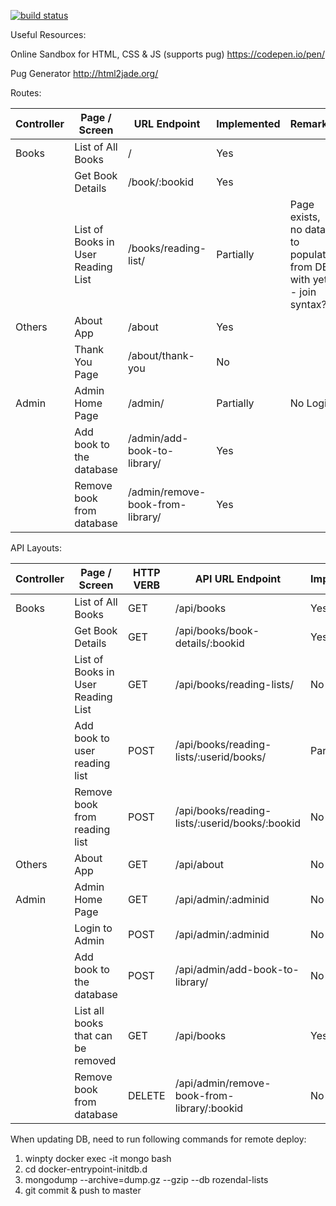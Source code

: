 [![build status](https://gitlab.camosun.bc.ca/ics211-student-projects/rozendal-lists/badges/master/build.svg)](https://gitlab.camosun.bc.ca/ics211-student-projects/rozendal-lists/commits/master)

Useful Resources:

Online Sandbox for HTML, CSS & JS (supports pug)
https://codepen.io/pen/

Pug Generator
http://html2jade.org/

Routes:

| Controller | Page / Screen                          | URL Endpoint                        | Implemented    | Remarks |
| ---------- |----------------------------------------|-------------------------------------| ---------------|---------|
| Books      |List of All Books                       |/                                    | Yes            |
|            |Get Book Details                        |/book/:bookid                        | Yes            |
|            |List of Books in User Reading List      |/books/reading-list/                  | Partially      | Page exists, no data to populate from DB with yet - join syntax?
| Others     |About App                               |/about                               | Yes            |
|            |Thank You Page                          |/about/thank-you                     | No             |
| Admin      |Admin Home Page                         |/admin/                              | Partially      | No Login
|            |Add book to the database                |/admin/add-book-to-library/          | Yes            |
|            |Remove book from database               |/admin/remove-book-from-library/     | Yes            |

API Layouts:

| Controller | Page / Screen                          | HTTP VERB  | API URL Endpoint                               | Implemented   | Remarks |
| ---------- |----------------------------------------| -----------|------------------------------------------------| --------------|---------|
| Books      |List of All Books                       |GET         |/api/books                                      | Yes           |
|            |Get Book Details                        |GET         |/api/books/book-details/:bookid                 | Yes           |
|            |List of Books in User Reading List      |GET         |/api/books/reading-lists/                        | No            |
|            |Add book to user reading list           |POST        |/api/books/reading-lists/:userid/books/         | Partially      | Assume same user for now
|            |Remove book from reading list           |POST        |/api/books/reading-lists/:userid/books/:bookid         | No            |
| Others     |About App                               |GET         |/api/about                                      | No            |
| Admin      |Admin Home Page                         |GET         |/api/admin/:adminid                             | No            |
|            |Login to Admin                          |POST        |/api/admin/:adminid                             | No            |
|            |Add book to the database                |POST        |/api/admin/add-book-to-library/                 | No            |
|            |List all books that can be removed      |GET         |/api/books                                      | Yes           |
|            |Remove book from database               |DELETE      |/api/admin/remove-book-from-library/:bookid     | No            |

When updating DB, need to run following commands for remote deploy:

1. winpty docker exec -it mongo bash
2. cd docker-entrypoint-initdb.d
3. mongodump --archive=dump.gz --gzip --db rozendal-lists
4. git commit & push to master